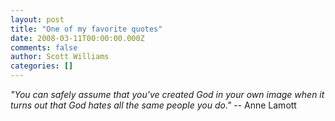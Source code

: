 ```yaml
---
layout: post
title: "One of my favorite quotes"
date: 2008-03-11T00:00:00.000Z
comments: false
author: Scott Williams
categories: []
---
```

<i>"You can safely assume that you've created God in your own image when it turns out that God hates all the same people you do."</i> -- Anne Lamott
